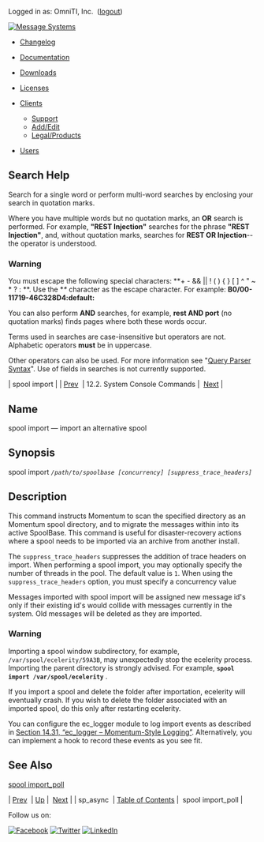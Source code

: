 Logged in as: OmniTI, Inc.  ([logout](https://support.messagesystems.com/logout.php))

[![Message Systems](https://support.messagesystems.com/images/ms-white205.png)](https://support.messagesystems.com/start.php) 

*   [Changelog](https://support.messagesystems.com/start.php?show=changelog)
*   [Documentation](https://support.messagesystems.com/docs/)
*   [Downloads](https://support.messagesystems.com/start.php)

*   [Licenses](https://support.messagesystems.com/license_summary.php)
*   <a href="">Clients</a>
    *   [Support](https://support.messagesystems.com/cs.php)
    *   [Add/Edit](https://support.messagesystems.com/edit_client.php)
    *   [Legal/Products](https://support.messagesystems.com/edit_products.php)
*   [Users](https://support.messagesystems.com/edit_customer.php)

## Search Help

Search for a single word or perform multi-word searches by enclosing your search in quotation marks.

Where you have multiple words but no quotation marks, an **OR** search is performed. For example, **"REST Injection"** searches for the phrase **"REST Injection"**, and, without quotation marks, searches for **REST OR Injection**--the operator is understood.

### Warning

You must escape the following special characters: **+ - && || ! ( ) { } [ ] ^ " ~ * ? : \**. Use the **\** character as the escape character. For example: **B0/00-11719-46C328D4\:default\:**

You can also perform **AND** searches, for example, **rest AND port** (no quotation marks) finds pages where both these words occur.

Terms used in searches are case-insensitive but operators are not. Alphabetic operators **must** be in uppercase.

Other operators can also be used. For more information see "[Query Parser Syntax](https://lucene.apache.org/core/old_versioned_docs/versions/3_0_0/queryparsersyntax.html)". Use of fields in searches is not currently supported.

| spool import |
| [Prev](console_commands.sp_async.php)  | 12.2. System Console Commands |  [Next](console_commands.spool_import_poll.php) |

<a name="console_commands.spool_import"></a>
## Name

spool import — import an alternative spool

## Synopsis

spool import *`/path/to/spoolbase [concurrency] [suppress_trace_headers]`* 

<a name="idp16388464"></a>
## Description

This command instructs Momentum to scan the specified directory as an Momentum spool directory, and to migrate the messages within into its active SpoolBase. This command is useful for disaster-recovery actions where a spool needs to be imported via an archive from another install.

The `suppress_trace_headers` suppresses the addition of trace headers on import. When performing a spool import, you may optionally specify the number of threads in the pool. The default value is `1`. When using the `suppress_trace_headers` option, you must specify a concurrency value

Messages imported with spool import will be assigned new message id's only if their existing id's would collide with messages currently in the system. Old messages will be deleted as they are imported.

### Warning

Importing a spool window subdirectory, for example, `/var/spool/ecelerity/59A3B`, may unexpectedly stop the ecelerity process. Importing the parent directory is strongly advised. For example, **`spool import /var/spool/ecelerity`**                             .

If you import a spool and delete the folder after importation, ecelerity will eventually crash. If you wish to delete the folder associated with an imported spool, do this only after restarting ecelerity.

You can configure the ec_logger module to log import events as described in [Section 14.31, “ec_logger – Momentum-Style Logging”](modules.ec_logger.php "14.31. ec_logger – Momentum-Style Logging"). Alternatively, you can implement a hook to record these events as you see fit.

<a name="idp16397104"></a>
## See Also

[spool import_poll](console_commands.spool_import_poll.php "spool import_poll")

| [Prev](console_commands.sp_async.php)  | [Up](console.commands.non-module.php) |  [Next](console_commands.spool_import_poll.php) |
| sp_async  | [Table of Contents](index.php) |  spool import_poll |

Follow us on:

[![Facebook](https://support.messagesystems.com/images/icon-facebook.png)](http://www.facebook.com/messagesystems) [![Twitter](https://support.messagesystems.com/images/icon-twitter.png)](http://twitter.com/#!/MessageSystems) [![LinkedIn](https://support.messagesystems.com/images/icon-linkedin.png)](http://www.linkedin.com/company/message-systems)